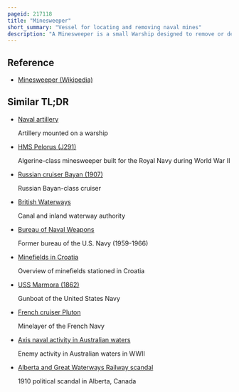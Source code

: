 ```yaml
---
pageid: 217118
title: "Minesweeper"
short_summary: "Vessel for locating and removing naval mines"
description: "A Minesweeper is a small Warship designed to remove or detonate naval Mines. The Minesweepers keep the Waterways clear to ensure safe shipping using various Mechanisms intended to counter the Threat posed by naval Mines."
---
```


## Reference

- [Minesweeper (Wikipedia)](https://en.wikipedia.org/?curid=217118)

## Similar TL;DR

- [Naval artillery](/tldr/en/naval-artillery)

  Artillery mounted on a warship

- [HMS Pelorus (J291)](/tldr/en/hms-pelorus-j291)

  Algerine-class minesweeper built for the Royal Navy during World War II

- [Russian cruiser Bayan (1907)](/tldr/en/russian-cruiser-bayan-1907)

  Russian Bayan-class cruiser

- [British Waterways](/tldr/en/british-waterways)

  Canal and inland waterway authority

- [Bureau of Naval Weapons](/tldr/en/bureau-of-naval-weapons)

  Former bureau of the U.S. Navy (1959-1966)

- [Minefields in Croatia](/tldr/en/minefields-in-croatia)

  Overview of minefields stationed in Croatia

- [USS Marmora (1862)](/tldr/en/uss-marmora-1862)

  Gunboat of the United States Navy

- [French cruiser Pluton](/tldr/en/french-cruiser-pluton)

  Minelayer of the French Navy

- [Axis naval activity in Australian waters](/tldr/en/axis-naval-activity-in-australian-waters)

  Enemy activity in Australian waters in WWII

- [Alberta and Great Waterways Railway scandal](/tldr/en/alberta-and-great-waterways-railway-scandal)

  1910 political scandal in Alberta, Canada
